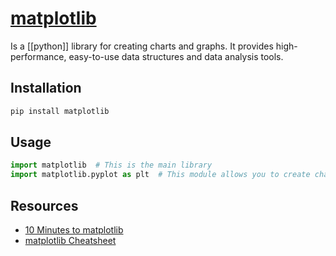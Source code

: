 # [matplotlib](https://matplotlib.org/)
Is a [[python]] library for creating charts and graphs. It provides high-performance, easy-to-use data structures and data analysis tools.

## Installation
```bash
pip install matplotlib
```

## Usage
```python
import matplotlib  # This is the main library
import matplotlib.pyplot as plt  # This module allows you to create charts and graphs easily
```

## Resources
- [10 Minutes to matplotlib](https://matplotlib.org/tutorials/introductory/usage.html#sphx-glr-tutorials-introductory-usage-py)
- [matplotlib Cheatsheet](https://s3.amazonaws.com/assets.datacamp.com/blog_assets/Python_Matplotlib_Cheat_Sheet.pdf)

